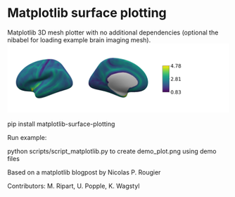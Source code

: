 # Matplotlib surface plotting

Matplotlib 3D mesh plotter with no additional dependencies (optional the nibabel for loading example brain imaging mesh).
![plot](https://github.com/kwagstyl/matplotlib_surface_plotting/blob/main/figs/demo_plot.png?raw=true)

pip install matplotlib-surface-plotting

Run example:

python scripts/script_matplotlib.py
to create demo_plot.png using demo files


Based on a matplotlib blogpost by Nicolas P. Rougier

Contributors: M. Ripart, U. Popple, K. Wagstyl 
